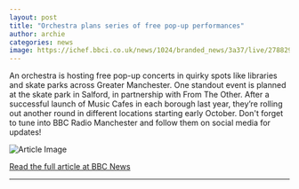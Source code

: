 ```yaml
---
layout: post
title: "Orchestra plans series of free pop-up performances"
author: archie
categories: news
image: https://ichef.bbci.co.uk/news/1024/branded_news/3a37/live/27882910-8d6a-11f0-ac8c-8129e35aa651.jpg
---
```

An orchestra is hosting free pop-up concerts in quirky spots like libraries and skate parks across Greater Manchester. One standout event is planned at the skate park in Salford, in partnership with From The Other. After a successful launch of Music Cafes in each borough last year, they’re rolling out another round in different locations starting early October. Don't forget to tune into BBC Radio Manchester and follow them on social media for updates!

![Article Image](https://ichef.bbci.co.uk/news/1024/branded_news/3a37/live/27882910-8d6a-11f0-ac8c-8129e35aa651.jpg)

[Read the full article at BBC News](https://www.bbc.com/news/articles/cz08rn757dzo?at_medium=RSS&at_campaign=rss)

---
